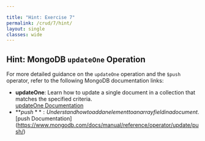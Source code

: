 ```yaml
---

title: "Hint: Exercise 7"
permalink: /crud/7/hint/
layout: single
classes: wide
---  
```


## Hint: MongoDB `updateOne` Operation  

For more detailed guidance on the `updateOne` operation and the `$push` operator, refer to the following MongoDB documentation links:  
- **updateOne**: Learn how to update a single document in a collection that matches the specified criteria.  
  [updateOne Documentation](https://www.mongodb.com/docs/manual/reference/method/db.collection.updateOne/)  
- **$push**: Understand how to add an element to an array field in a document.  
  [$push Documentation](https://www.mongodb.com/docs/manual/reference/operator/update/push/)  
